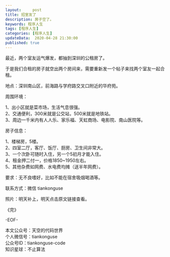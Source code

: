 ```yaml
---   
layout:     post  
title: 招室友了  
description: 房子空了。  
keywords: 程序人生  
tags: [程序人生]    
categories: [程序人生]  
updateData:  2020-04-28 21:30:00  
published: true  
---  
```



最近，两个室友运气爆发，都抽到深圳的公租房了。  


于是我们合租的房子就空出两个房间来，需要重新发一个帖子来找两个室友一起合租。  


地点：深圳南山区，前海路与学府路交叉口附近的华府苑。  


周围环境：  


1、出小区就是菜市场，生活气息很强。  
2、交通便利，300米就是公交站，500米就是地铁站。  
3、周边一千米内有人人乐、家乐福、天虹商场、电影院、南山医院等。  


房子信息：  


1、楼梯房，5楼。  
2、四室二厅，客厅、饭厅、厨房、卫生间非常大。  
3、一个次卧可随时入住，另一个5初月才能入住。  
4、租金押二付一，价格1850~1950左右。  
5、其他杂费如网费、水电费均摊（送半年网费）。  


要求：无不良嗜好，比如不能在宿舍吸烟喝酒等。  


联系方式：微信 tiankonguse  


照片：明天补上，明天点击原文链接查看。  



《完》


-EOF-  



本文公众号：天空的代码世界  
个人微信号：tiankonguse  
公众号ID：tiankonguse-code  
知识星球：不止算法  

